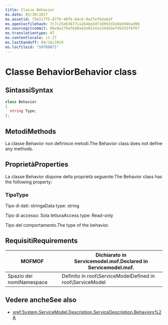 ```yaml
---
title: Classe Behavior
ms.date: 03/30/2017
ms.assetid: 75d117f5-87f9-40fb-84c6-9e2fef6da6af
ms.openlocfilehash: 7c7c25e63677ca2b48a5df18892d2e8ab946ad08
ms.sourcegitcommit: 0be8a279af6d8a43e03141e349d3efd5d35f8767
ms.translationtype: HT
ms.contentlocale: it-IT
ms.lasthandoff: 04/18/2019
ms.locfileid: "59769671"
---
```

# <a name="behavior-class"></a><span data-ttu-id="76ae6-102">Classe Behavior</span><span class="sxs-lookup"><span data-stu-id="76ae6-102">Behavior class</span></span>
## <a name="syntax"></a><span data-ttu-id="76ae6-103">Sintassi</span><span class="sxs-lookup"><span data-stu-id="76ae6-103">Syntax</span></span>  
  
```csharp
class Behavior  
{  
  string Type;  
};  
```  
  
## <a name="methods"></a><span data-ttu-id="76ae6-104">Metodi</span><span class="sxs-lookup"><span data-stu-id="76ae6-104">Methods</span></span>  
 <span data-ttu-id="76ae6-105">La classe Behavior non definisce metodi.</span><span class="sxs-lookup"><span data-stu-id="76ae6-105">The Behavior class does not define any methods.</span></span>  
  
## <a name="properties"></a><span data-ttu-id="76ae6-106">Proprietà</span><span class="sxs-lookup"><span data-stu-id="76ae6-106">Properties</span></span>  
 <span data-ttu-id="76ae6-107">La classe Behavior dispone della proprietà seguente:</span><span class="sxs-lookup"><span data-stu-id="76ae6-107">The Behavior class has the following property:</span></span>  
  
### <a name="type"></a><span data-ttu-id="76ae6-108">Tipo</span><span class="sxs-lookup"><span data-stu-id="76ae6-108">Type</span></span>  
 <span data-ttu-id="76ae6-109">Tipo di dati: stringa</span><span class="sxs-lookup"><span data-stu-id="76ae6-109">Data type: string</span></span>  
  
 <span data-ttu-id="76ae6-110">Tipo di accesso: Sola lettura</span><span class="sxs-lookup"><span data-stu-id="76ae6-110">Access type: Read-only</span></span>  
  
 <span data-ttu-id="76ae6-111">Tipo del comportamento.</span><span class="sxs-lookup"><span data-stu-id="76ae6-111">The type of the behavior.</span></span>  
  
## <a name="requirements"></a><span data-ttu-id="76ae6-112">Requisiti</span><span class="sxs-lookup"><span data-stu-id="76ae6-112">Requirements</span></span>  
  
|<span data-ttu-id="76ae6-113">MOF</span><span class="sxs-lookup"><span data-stu-id="76ae6-113">MOF</span></span>|<span data-ttu-id="76ae6-114">Dichiarato in Servicemodel.mof.</span><span class="sxs-lookup"><span data-stu-id="76ae6-114">Declared in Servicemodel.mof.</span></span>|  
|---------|-----------------------------------|  
|<span data-ttu-id="76ae6-115">Spazio dei nomi</span><span class="sxs-lookup"><span data-stu-id="76ae6-115">Namespace</span></span>|<span data-ttu-id="76ae6-116">Definito in root\ServiceModel</span><span class="sxs-lookup"><span data-stu-id="76ae6-116">Defined in root\ServiceModel</span></span>|  
  
## <a name="see-also"></a><span data-ttu-id="76ae6-117">Vedere anche</span><span class="sxs-lookup"><span data-stu-id="76ae6-117">See also</span></span>

- <xref:System.ServiceModel.Description.ServiceDescription.Behaviors%2A>
